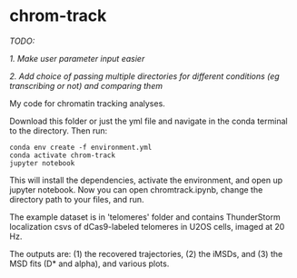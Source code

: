 # chrom-track

*TODO:* 

*1. Make user parameter input easier*

*2. Add choice of passing multiple directories for different conditions (eg transcribing or not) and comparing them*


My code for chromatin tracking analyses.

Download this folder or just the yml file and navigate in the conda terminal to the directory. Then run:

```
conda env create -f environment.yml
conda activate chrom-track
jupyter notebook
```

This will install the dependencies, activate the environment, and open up jupyter notebook. 
Now you can open chromtrack.ipynb, change the directory path to your files, and run. 

The example dataset is in 'telomeres' folder and contains ThunderStorm localization csvs of dCas9-labeled telomeres in U2OS cells, imaged at 20 Hz.

The outputs are: (1) the recovered trajectories, (2) the iMSDs, and (3) the MSD fits (D* and alpha), and various plots.


